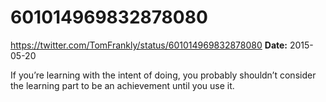 # 601014969832878080
https://twitter.com/TomFrankly/status/601014969832878080
**Date:** 2015-05-20

If you’re learning with the intent of doing, you probably shouldn’t consider the learning part to be an achievement until you use it.
